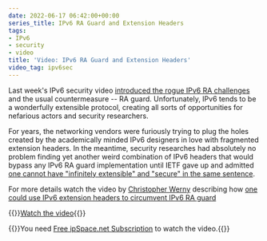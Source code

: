 ```yaml
---
date: 2022-06-17 06:42:00+00:00
series_title: IPv6 RA Guard and Extension Headers
tags:
- IPv6
- security
- video
title: 'Video: IPv6 RA Guard and Extension Headers'
video_tag: ipv6sec
---
```

Last week's IPv6 security video [introduced the rogue IPv6 RA challenges](/2022/06/video-rogue-ra-challenges/) and the usual countermeasure -- RA guard. Unfortunately, IPv6 tends to be a wonderfully extensible protocol, creating all sorts of opportunities for nefarious actors and security researchers.

For years, the networking vendors were furiously trying to plug the holes created by the academically minded IPv6 designers in love with fragmented extension headers. In the meantime, security researches had absolutely no problem finding yet another weird combination of IPv6 headers that would bypass any IPv6 RA guard implementation until IETF gave up and admitted [one cannot have "infinitely extensible" and "secure" in the same sentence](https://datatracker.ietf.org/doc/html/rfc6980#section-5). 

For more details watch the video by [Christopher Werny](https://www.ipspace.net/Author:Christopher_Werny) describing how [one could use IPv6 extension headers to circumvent IPv6 RA guard](https://my.ipspace.net/bin/get/IPv6Sec/E5.3%20-%20Extension%20Headers%20Circumvent%20RA%20Guard.mp4?doccode=IPv6Sec)

{{<jump>}}[Watch the video](https://my.ipspace.net/bin/get/IPv6Sec/E5.3%20-%20Extension%20Headers%20Circumvent%20RA%20Guard.mp4?doccode=IPv6Sec){{</jump>}}

{{<note info >}}You need [Free ipSpace.net Subscription](https://www.ipspace.net/Subscription/Free) to watch the video.{{</note>}}
